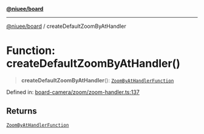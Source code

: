 [**@niuee/board**](../README.md)

***

[@niuee/board](../globals.md) / createDefaultZoomByAtHandler

# Function: createDefaultZoomByAtHandler()

> **createDefaultZoomByAtHandler**(): [`ZoomByAtHandlerFunction`](../type-aliases/ZoomByAtHandlerFunction.md)

Defined in: [board-camera/zoom/zoom-handler.ts:137](https://github.com/niuee/board/blob/cc09a87e934160adef876c4e11d51fd97e78653d/src/board-camera/zoom/zoom-handler.ts#L137)

## Returns

[`ZoomByAtHandlerFunction`](../type-aliases/ZoomByAtHandlerFunction.md)
